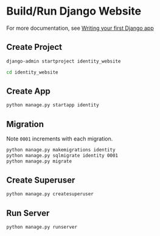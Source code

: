 
# Build/Run Django Website

For more documentation, see [Writing your first Django app](https://docs.djangoproject.com/en/4.1/intro/tutorial01/)

## Create Project

```bash
django-admin startproject identity_website
```

```bash
cd identity_website
```

## Create App

```bash
python manage.py startapp identity
```

## Migration
Note `0001` increments with each migration.

```bash
python manage.py makemigrations identity
python manage.py sqlmigrate identity 0001
python manage.py migrate
```

## Create Superuser

```bash
python manage.py createsuperuser
```

## Run Server

```bash
python manage.py runserver
```
